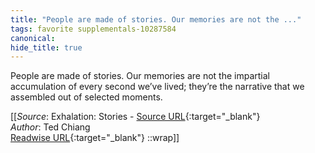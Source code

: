 ```yaml
---
title: "People are made of stories. Our memories are not the ..."
tags: favorite supplementals-10287584
canonical: 
hide_title: true
---
```


People are made of stories. Our memories are not the impartial accumulation of every second we’ve lived; they’re the narrative that we assembled out of selected moments.


[[_Source_: Exhalation: Stories - [Source URL](){:target="_blank"}<br>
_Author_: Ted Chiang<br>
[Readwise URL](https://readwise.io/open/209716641){:target="_blank"}
::wrap]]